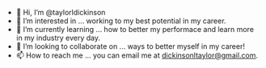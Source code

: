 - 👋 Hi, I’m @taylorldickinson
- 👀 I’m interested in ... working to my best potential in my career.
- 🌱 I’m currently learning ... how to better my performace and learn more in my industry every day.
- 💞️ I’m looking to collaborate on ... ways to better myself in my career!
- 📫 How to reach me ... you can email me at dickinsonltaylor@gmail.com.

<!---
taylorldickinson/taylorldickinson is a ✨ special ✨ repository because its `README.md` (this file) appears on your GitHub profile.
You can click the Preview link to take a look at your changes.
--->
